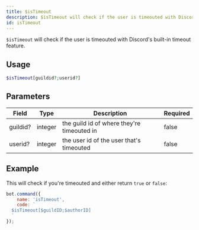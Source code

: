 ```yaml
---
title: $isTimeout
description: $isTimeout will check if the user is timeouted with Discord's built-in timeout feature.
id: isTimeout
---
```


`$isTimeout` will check if the user is timeouted with Discord's built-in timeout feature.

## Usage

```php
$isTimeout[guildid?;userid?]
```

## Parameters

| Field    | Type    | Description                                | Required |
|----------|---------|--------------------------------------------|----------|
| guildid? | integer | the guild id of where they're timeouted in | false    |
| userid?  | integer | the user id of the user that's timeouted   | false    |

## Example

This will check if you're timeouted and either return `true` or `false`:

```javascript
bot.command({
    name: 'isTimeout',
    code: `
  $isTimeout[$guildID;$authorID]
  `
});
```
